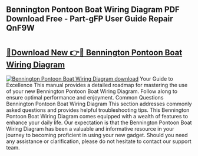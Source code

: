 ## Bennington Pontoon Boat Wiring Diagram PDF Download Free - Part-gFP User Guide Repair QnF9W

# <h2><a href="http://dfmd4f.blite.top/?on=Bennington+Pontoon+Boat+Wiring+Diagram">🔗Download New 👉🔴 Bennington Pontoon Boat Wiring Diagram</a></h2>

[![Bennington Pontoon Boat Wiring Diagram download](https://i.imgur.com/lujVjoI.png)](http://dfmd4f.blite.top/?on=Bennington+Pontoon+Boat+Wiring+Diagram)
Your Guide to Excellence This manual provides a detailed roadmap for mastering the use of your new Bennington Pontoon Boat Wiring Diagram. Follow along to ensure optimal performance and enjoyment. Common Questions Bennington Pontoon Boat Wiring Diagram This section addresses commonly asked questions and provides helpful troubleshooting tips. This Bennington Pontoon Boat Wiring Diagram comes equipped with a wealth of features to enhance your daily life. Our expectation is that the Bennington Pontoon Boat Wiring Diagram has been a valuable and informative resource in your journey to becoming proficient in using your new gadget. Should you need any assistance or clarification, please do not hesitate to contact our support team.
